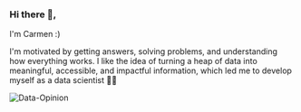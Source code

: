 ### Hi there 👋,
I'm Carmen :)

I'm motivated by getting answers, solving problems, and understanding how everything works. I like the idea of turning a heap of data into meaningful, accessible, and impactful information, which led me to develop myself as a data scientist 👩‍💻
                                                        
![Data-Opinion](https://user-images.githubusercontent.com/108952236/219864660-d6463de1-e7df-4cd5-89cb-6d017df56232.jpg)



